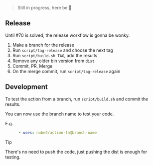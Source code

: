 > Still in progress, here be 🐉

## Release

Until #70 is solved, the release workflow is gonna be wonky.

1. Make a branch for the release
1. Run `script/tag-release` and choose the next tag
1. Run `script/build.sh TAG`, add the results
1. Remove any older bin version from `dist`
1. Commit, PR, Merge
1. On the merge commit, run `script/tag-release` again

## Development

To test the action from a branch, run `script/build.sh` and commit the results.

You can now use the branch name to test your code.

E.g.

```yaml
      - uses: nobe4/action-ln@branch-name
```

> [!TIP]
> There's no need to push the code, just pushing the dist is enough for testing.
